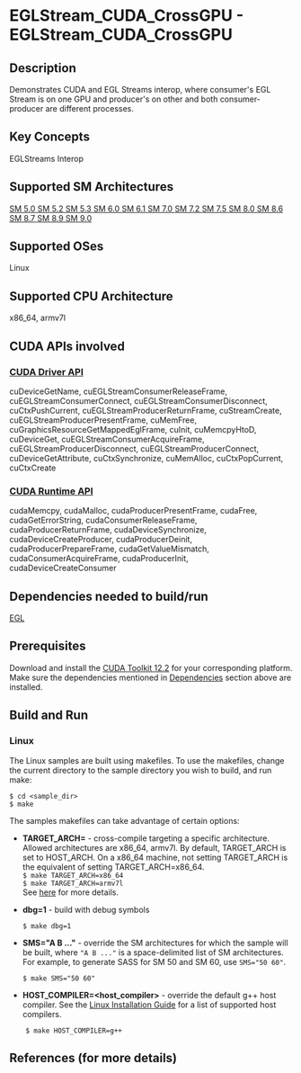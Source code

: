 # EGLStream_CUDA_CrossGPU - EGLStream_CUDA_CrossGPU

## Description

Demonstrates CUDA and EGL Streams interop, where consumer's EGL Stream is on one GPU and producer's on other and both consumer-producer are different processes.

## Key Concepts

EGLStreams Interop

## Supported SM Architectures

[SM 5.0 ](https://developer.nvidia.com/cuda-gpus)  [SM 5.2 ](https://developer.nvidia.com/cuda-gpus)  [SM 5.3 ](https://developer.nvidia.com/cuda-gpus)  [SM 6.0 ](https://developer.nvidia.com/cuda-gpus)  [SM 6.1 ](https://developer.nvidia.com/cuda-gpus)  [SM 7.0 ](https://developer.nvidia.com/cuda-gpus)  [SM 7.2 ](https://developer.nvidia.com/cuda-gpus)  [SM 7.5 ](https://developer.nvidia.com/cuda-gpus)  [SM 8.0 ](https://developer.nvidia.com/cuda-gpus)  [SM 8.6 ](https://developer.nvidia.com/cuda-gpus)  [SM 8.7 ](https://developer.nvidia.com/cuda-gpus)  [SM 8.9 ](https://developer.nvidia.com/cuda-gpus)  [SM 9.0 ](https://developer.nvidia.com/cuda-gpus)

## Supported OSes

Linux

## Supported CPU Architecture

x86_64, armv7l

## CUDA APIs involved

### [CUDA Driver API](http://docs.nvidia.com/cuda/cuda-driver-api/index.html)
cuDeviceGetName, cuEGLStreamConsumerReleaseFrame, cuEGLStreamConsumerConnect, cuEGLStreamConsumerDisconnect, cuCtxPushCurrent, cuEGLStreamProducerReturnFrame, cuStreamCreate, cuEGLStreamProducerPresentFrame, cuMemFree, cuGraphicsResourceGetMappedEglFrame, cuInit, cuMemcpyHtoD, cuDeviceGet, cuEGLStreamConsumerAcquireFrame, cuEGLStreamProducerDisconnect, cuEGLStreamProducerConnect, cuDeviceGetAttribute, cuCtxSynchronize, cuMemAlloc, cuCtxPopCurrent, cuCtxCreate

### [CUDA Runtime API](http://docs.nvidia.com/cuda/cuda-runtime-api/index.html)
cudaMemcpy, cudaMalloc, cudaProducerPresentFrame, cudaFree, cudaGetErrorString, cudaConsumerReleaseFrame, cudaProducerReturnFrame, cudaDeviceSynchronize, cudaDeviceCreateProducer, cudaProducerDeinit, cudaProducerPrepareFrame, cudaGetValueMismatch, cudaConsumerAcquireFrame, cudaProducerInit, cudaDeviceCreateConsumer

## Dependencies needed to build/run
[EGL](../../../README.md#egl)

## Prerequisites

Download and install the [CUDA Toolkit 12.2](https://developer.nvidia.com/cuda-downloads) for your corresponding platform.
Make sure the dependencies mentioned in [Dependencies]() section above are installed.

## Build and Run

### Linux
The Linux samples are built using makefiles. To use the makefiles, change the current directory to the sample directory you wish to build, and run make:
```
$ cd <sample_dir>
$ make
```
The samples makefiles can take advantage of certain options:
*  **TARGET_ARCH=<arch>** - cross-compile targeting a specific architecture. Allowed architectures are x86_64, armv7l.
    By default, TARGET_ARCH is set to HOST_ARCH. On a x86_64 machine, not setting TARGET_ARCH is the equivalent of setting TARGET_ARCH=x86_64.<br/>
`$ make TARGET_ARCH=x86_64` <br/> `$ make TARGET_ARCH=armv7l` <br/>
    See [here](http://docs.nvidia.com/cuda/cuda-samples/index.html#cross-samples) for more details.
*   **dbg=1** - build with debug symbols
    ```
    $ make dbg=1
    ```
*   **SMS="A B ..."** - override the SM architectures for which the sample will be built, where `"A B ..."` is a space-delimited list of SM architectures. For example, to generate SASS for SM 50 and SM 60, use `SMS="50 60"`.
    ```
    $ make SMS="50 60"
    ```

*  **HOST_COMPILER=<host_compiler>** - override the default g++ host compiler. See the [Linux Installation Guide](http://docs.nvidia.com/cuda/cuda-installation-guide-linux/index.html#system-requirements) for a list of supported host compilers.
```
    $ make HOST_COMPILER=g++
```

## References (for more details)

